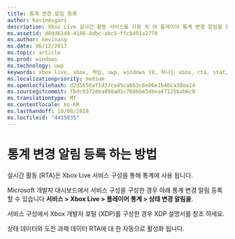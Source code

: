 ```yaml
---
title: 통계 변경 알림 등록
author: KevinAsgari
description: Xbox Live 실시간 활동 서비스를 사용 하 여 플레이어 통계 변경 알림을 등록 하는 방법을 알아봅니다.
ms.assetid: d8dd61d4-4188-4dbc-abc5-ffcb491a2778
ms.author: kevinasg
ms.date: 06/12/2017
ms.topic: article
ms.prod: windows
ms.technology: uwp
keywords: xbox live, xbox, 게임, uwp, windows 10, 하나는 xbox, rta, stat, 알림
ms.localizationpriority: medium
ms.openlocfilehash: d2d5656af1d37ce45cabb3c8e86e1b40ca38ea14
ms.sourcegitcommit: fbdc9372dea898a01c7686be54bea47125bab6c0
ms.translationtype: MT
ms.contentlocale: ko-KR
ms.lasthandoff: 10/08/2018
ms.locfileid: "4415035"
---
```

# <a name="how-to-register-for-stat-change-notifications"></a>통계 변경 알림 등록 하는 방법

실시간 활동 (RTA)은 Xbox Live 서비스 구성을 통해 통계에 사용 됩니다.

Microsoft 개발자 대시보드에서 서비스 구성을 구성한 경우 아래 통계 변경 알림 등록할 수 있습니다 **서비스 > Xbox Live > 플레이어 통계 > 상태 변경 알림을**.

 서비스 구성에서 Xbox 개발자 포털 (XDP)를 구성한 경우 XDP 설명서를 참조 하세요.

 상태 데이터와 도전 과제 데이터 RTA에 대 한 자동으로 활성화 됩니다.
